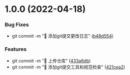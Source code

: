 # 1.0.0 (2022-04-18)


### Bug Fixes

* git commit -m "🦋 添加git提交更改日志" ([b48d554](https://github.com/picasuo/webpack-demo/commit/b48d554a0a96e73b45d22af0d6587da9c0b843e4))


### Features

* git commit -m "🦋 上传仓库" ([433a6db](https://github.com/picasuo/webpack-demo/commit/433a6db7597c58954aa45236f2a51fe8e88d6fd8))
* git commit -m "🦋 添加git提交工具和规范检查" ([421cea2](https://github.com/picasuo/webpack-demo/commit/421cea2e7065c2c3ad24d60b0efab7ebc68f808a))



